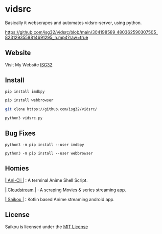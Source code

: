 # vidsrc
Basically it webscrapes and automates vidsrc-server, using python.

https://github.com/isg32/vidsrc/blob/main/304198589_480362590307505_8231293558814691295_n.mp4?raw=true


## Website

Visit My Website [ ISG32 ](isg32.github.io/Home)

## Install

```sh
pip install imdbpy

pip install webbrowser

git clone https://github.com/isg32/vidsrc/

python3 vidsrc.py
```

## Bug Fixes
```
python3 -m pip install --user imdbpy

python3 -m pip install --user webbrowser

```


## Homies

[| Ani-Cli |](https://github.com/pystardust/ani-cli) : A terminal Anime Shell Script.

[| Cloudstream |](https://github.com/recloudstream/cloudstream) : A scraping Movies & series streaming app.

[| Saikou |](https://github.com/saikou-app/saikou) : Kotlin based Anime streaming android app.

## License

Saikou is licensed under the [MIT License](LICENSE)
